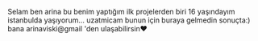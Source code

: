 Selam ben arina 
bu benim yaptığım ilk projelerden biri 16 yaşındayım istanbulda yaşıyorum... uzatmicam bunun için buraya gelmedin sonuçta:)    
bana arinaviski@gmail 'den ulaşabilirsin❤
